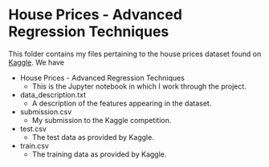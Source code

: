 # House Prices - Advanced Regression Techniques
This folder contains my files pertaining to the house prices dataset found on [Kaggle](https://www.kaggle.com/c/house-prices-advanced-regression-techniques). We have
- House Prices - Advanced Regression Techniques
    - This is the Jupyter notebook in which I work through the project.
- data_description.txt
    - A description of the features appearing in the dataset.
- submission.csv
    - My submission to the Kaggle competition.
- test.csv
    - The test data as provided by Kaggle.
- train.csv
    - The training data as provided by Kaggle.

